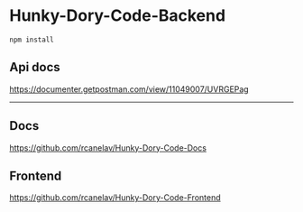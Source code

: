 ﻿# Hunky-Dory-Code-Backend
 
 `npm install`

## Api docs
https://documenter.getpostman.com/view/11049007/UVRGEPag

----------------
## Docs 
https://github.com/rcanelav/Hunky-Dory-Code-Docs

## Frontend
https://github.com/rcanelav/Hunky-Dory-Code-Frontend
